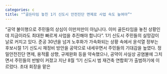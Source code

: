 ```yaml
---
categories: c
title: "“골든타임 놓친 1기 신도시 안전진단 면제로 사업 속도 높여야”"
---
```

“공약 불이행으로 주민들의 상심이 이만저만이 아닙니다. 이미 골든타임을 놓친 상황인데 지금이라도 최대한 빠르게 사업을 추진해야 합니다”. 1기 신도시 주민들의 실망감이 날로 커지고 있다. 준공 30년을 넘겨 노후화가 가속화되는 상황 속에서 윤석열 정부는 후보시절 1기 신도시 재정비 방안을 공약으로 내세우면서 주민들의 기대감을 높였다. 정밀안전진단 면제, 용적률 상향, 규제완화 등을 약속했으나, 공약이 사실상 공염불에 그치면서 주민들의 반발이 커졌고 지난 8월 ‘1기 신도시 범 재건축 연합회’가 출범하기에 이르렀다. 초대 회장을 맡은
